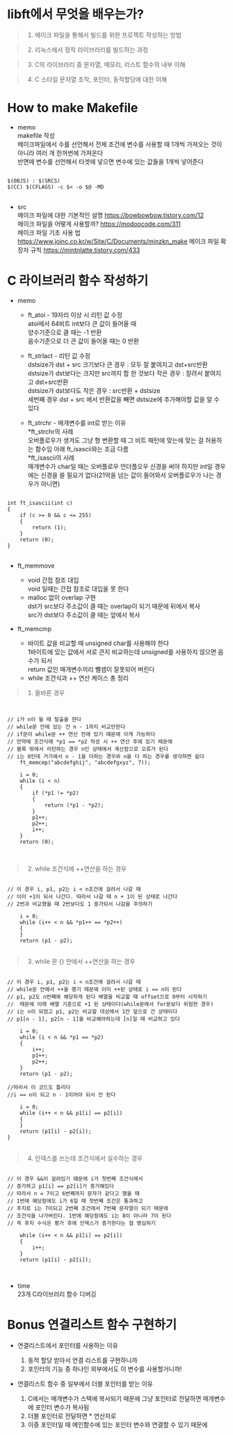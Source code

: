 # libft에서 무엇을 배우는가?   
> 1. 메이크 파일을 통해서 빌드를 위한 프로젝트 작성하는 방법    
    
> 2. 리눅스에서 정적 라이브러리를 빌드하는 과정   
    
> 3. C의 라이브러리 중 문자열, 메모리, 리스트 함수의 내부 이해   
    
> 4. C 스타일 문자열 조작, 포인터, 동적할당에 대한 이해    

# How to make Makefile   
* memo   
makefile 작성   
메이크파일에서 수를 선언해서 전제 조건에 변수를 사용할 때 1개씩 가져오는 것이 아니라 여러 개 한꺼번에 가져온다   
반면에 변수를 선언해서 타겟에 넣으면 변수에 있는 값들을 1개씩 넣어준다   
    
<pre>
<code>
$(OBJS) : $(SRCS)
$(CC) $(CFLAGS) -c $< -o $@ -MD
</code>
</pre>
   
* src  
메이크 파일에 대한 기본적인 설명 https://bowbowbow.tistory.com/12   
메이크 파일을 어떻게 사용할까? https://modoocode.com/311   
메이크 파일 기초 사용 법 https://www.joinc.co.kr/w/Site/C/Documents/minzkn_make
메이크 파일 확장자 규칙 https://mintnlatte.tistory.com/433
  
# C 라이브러리 함수 작성하기   
* memo    
  * ft_atoi - 19자리 이상 시 리턴 값 수정   
atoi에서 64비트 int보다 큰 값이 들어올 때   
양수기준으로 클 때는 -1 반환   
음수기준으로 더 큰 값이 들어올 때는 0 반환   
  * ft_strlact - 리턴 값 수정   
dstsize가 dst + src 크기보다 큰 경우 : 모두 잘 붙여지고 dst+src반환   
dstsize가 dst보다는 크지만 src까지 합 한 것보다 작은 경우 : 잘려서 붙여지고 dst+src반환   
dstsize가 dst보다도 작은 경우 : src반환 + dstsize   
세번째 경우 dst + src 에서 반환값을 빼면 dstsize에 추가해야할 값을 알 수 있다   
   
  * ft_strchr - 매개변수를 int로 받는 이유   
    *ft_strchr의 사례   
오버플로우가 생겨도 그냥 형 변환할 때 그 비트 패턴에 맞는에 맞는 걸 허용하는 함수임 아래 ft_isascii와는 조금 다름   
    *ft_isascii의 사례   
매개변수가 char일 때는 오버플로우 언더플오우 신경을 써야 하지만 int일 경우에는 신경을 쓸 필요가 없다(21억을 넘는 값이 들어와서 오버플로우가 나는 경우가 아니면)   

<pre>
<code>
int	ft_isascii(int c)
{
	if (c >= 0 && c <= 255)
	{
		return (1);
	}
	return (0);
}
</code>
</pre>
   
  * ft_memmove   
    * void 간접 참조 대입   
void 일때는 간접 참조로 대입을 못 한다   
    * malloc 없이 overlap 구현   
dst가 src보다 주소값이 클 때는 overlap이 되기 때문에 뒤에서 복사   
src가 dst보다 주소값이 클 때는 앞에서 복사   
   
  * ft_memcmp   
    * 바이트 값을 비교할 때 unsigned char를 사용해야 한다   
1바이트에 있는 값에서 서로 큰지 비교하는데 unsigned를 사용하지 않으면 음수가 되서    
return 값인 매개변수끼리 뺄셈이 잘못되어 버린다   
    * while 조건식과 ++ 연산 케이스 총 정리   

>	1. 올바른 경우

<pre>
<code>
    
// i가 n이 될 때 탈출을 한다
// while문 안에 있는 건 n - 1까지 비교만한다
// if문이 while문 ++ 연산 전에 있기 때문에 이게 가능하다
// 만약에 조건식에 *p1 == *p2 작성 시 ++ 연산 후에 있기 때문에
// 블록 밖에서 리턴하는 경우 n인 상태에서 계산함으로 오류가 된다
// i는 0인데 거기에서 n - 1을 더하는 경우와 n을 더 하는 경우를 생각하면 쉽다
	ft_memcmp("abcdefghij", "abcdefgxyz", 7));

	i = 0;
	while (i < n)
	{
		if (*p1 != *p2)
		{
			return (*p1 - *p2);
		}
		p1++;
		p2++;
		i++;
	}
	return (0);

</code>
</pre>

>	2. while 조건식에 ++연산을 하는 경우   

<pre>
<code>
// 이 경우 i, p1, p2는 i < n조건에 걸려서 나갈 때
// 이미 +1이 되서 나간다. 따라서 나갈 때 n + 1이 된 상태로 나간다
// 2번과 비교했을 때 2번보다도 1 증가되서 나감을 주의하기

 	i = 0;
	while (i++ < n && *p1++ == *p2++)
	{
	}
	return (p1 - p2);
</code>
</pre>
   
>	3. while 문 {} 안에서 ++연산을 하는 경우   

<pre>
<code>
// 이 경우 i, p1, p2는 i < n조건에 걸려서 나갈 때 
// while문 안에서 ++을 했기 때문에 이미 ++된 상태로 i == n이 된다
// p1, p2도 n번쨰에 해당하게 된다 배열을 비교할 때 offset으로 0부터 시작하기
//  때문에 이때 배열 기준으로 +1 된 상태이다(while문에서 for문보다 위험한 경우)
// i는 n이 되었고 p1, p2는 비교할 대상에서 1칸 앞으로 간 상태이다
// p1[n - 1], p2[n - 1]을 비교해야하는데 [n]일 때 비교하고 있다

	i = 0;
	while (i < n && *p1 == *p2)
	{
		i++;
		p1++;
		p2++;
	}
	return (p1 - p2);
 
//따라서 이 코드도 틀리다
//i == n이 되고 n - 1이어야 되서 안 된다

	i = 0;
	while (i++ < n && p1[i] == p2[i])
	{
	}
	return (p1[i] - p2[i]);
}
</code>
</pre>

>	4. 인덱스를 쓰는데 조건식에서 실수하는 경우   

<pre>
<code>
// 이 경우 &&이 걸려있기 떄문에 i가 첫번째 조건식에서
// 증가하고 p1[i] == p2[i]가 증가해있다
// 따라서 n = 7이고 6번째까지 문자가 같다고 했을 때
// 1번에 해당함에도 i가 6일 때 첫번째 조건은 통과하고
// 후치로 i는 7이되고 2번째 조건에서 7번쨰 문자열이 되기 때문에
// 조건식을 나가버린다. 1번에 해당함에도 i는 8이 아니라 7이 된다
// 즉 후치 수식은 평가 후에 인덱스가 증가한다는 점 명심하기

	while (i++ < n && p1[i] == p2[i])
	{
		i++;
	}
	return (p1[i] - p2[i]);

</code>
</pre>

* time      
23개 C라이브러리 함수 디버깅   

  
  
# Bonus 연결리스트 함수 구현하기   
* 연결리스트에서 포인터를 사용하는 이유   
   1. 동적 할당 받아서 연결 리스트를 구현하니까   
   2. 포인터의 기능 중 하나인 외부에서도 이 변수를 사용할거니까!   
    
* 연결리스트 함수 중 일부에서 더블 포인터를 받는 이유   
   1. C에서는 매개변수가 스택에 복사되기 때문에 그냥 포인터로 전달하면 매개변수에 포인터 변수가 복사됨   
   2. 더블 포인터로 전달하면 \* 연산자로 
   3. 이중 포인터일 때 메인함수에 있는 포인터 변수와 연결할 수 있기 때문에   


